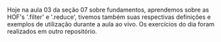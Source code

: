 Hoje na aula 03 da seção 07 sobre fundamentos, aprendemos sobre as HOF's '.filter' e '.reduce', tivemos também suas respectivas definições e exemplos de utilização durante a aula ao vivo.
Os exercícios do dia foram realizados em outro repositório.